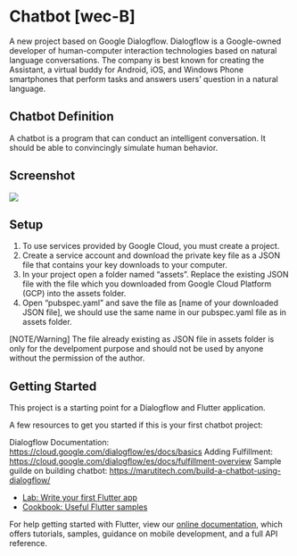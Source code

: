 # Chatbot [wec-B]

A new project based on Google Dialogflow.
Dialogflow is a Google-owned developer of human-computer interaction technologies based on natural language conversations. The company is best known for creating the Assistant, a virtual buddy for Android, iOS, and Windows Phone smartphones that perform tasks and answers users’ question in a natural language.

## Chatbot Definition
A chatbot is a program that can conduct an intelligent conversation. It should be able to convincingly simulate human behavior.

## Screenshot

<img src = https://user-images.githubusercontent.com/68644104/95351554-f7516280-08de-11eb-82cf-1d3e7adc7b8e.png>

## Setup

1. To use services provided by Google Cloud, you must create a project.
2. Create a service account and download the private key file as a JSON file that contains your key downloads to your computer.
3. In your project open a folder named “assets”. Replace the existing JSON file with the file which you downloaded from Google Cloud Platform (GCP) into the assets folder.
4. Open “pubspec.yaml” and save the file as [name of your downloaded JSON file], we should use the same name in our pubspec.yaml file as in assets folder.

[NOTE/Warning] The file already existing as JSON file in assets folder is only for the develpoment purpose and should not be used by anyone without the permission of the author.

## Getting Started

This project is a starting point for a Dialogflow and Flutter application.

A few resources to get you started if this is your first chatbot project:

Dialogflow Documentation: https://cloud.google.com/dialogflow/es/docs/basics
Adding Fulfillment: https://cloud.google.com/dialogflow/es/docs/fulfillment-overview
Sample guilde on building chatbot: https://marutitech.com/build-a-chatbot-using-dialogflow/
- [Lab: Write your first Flutter app](https://flutter.dev/docs/get-started/codelab)
- [Cookbook: Useful Flutter samples](https://flutter.dev/docs/cookbook)

For help getting started with Flutter, view our
[online documentation](https://flutter.dev/docs), which offers tutorials,
samples, guidance on mobile development, and a full API reference.
